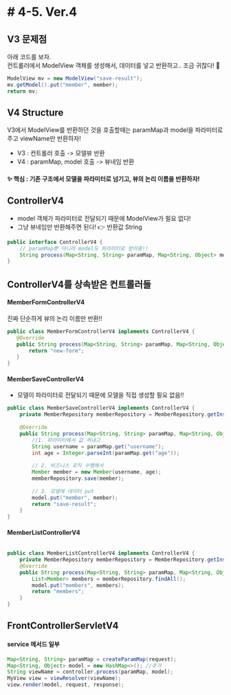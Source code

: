 # # 4-5. Ver.4

## V3 문제점

아래 코드를 보자.  
컨트롤러에서 ModelView 객체를 생성해서, 데이터를 넣고 반환하고.. 조금 귀찮다! 💢

``` java
ModelView mv = new ModelView("save-result");
mv.getModel().put("member", member);
return mv;
 ```
 
 ## V4 Structure
 
 V3에서 ModelView를 반환하던 것을 호출할때는 paramMap과 model을 파라미터로 주고 viewName만 반환하자!
 
 * V3 : 컨트롤러 호출 -> 모델뷰 반환
 * V4 : paramMap, model 호출 -> 뷰네임 반환
 
 #### ✨ 핵심 : 기존 구조에서 모델을 파라미터로 넘기고, 뷰의 논리 이름을 반환하자!
 
 
## ControllerV4

* model 객체가 파라미터로 전달되기 때문에 ModelView가 필요 없다!
* 그냥 뷰네임만 반환해주면 된다! 👉 반환값 String
 
``` java
public interface ControllerV4 {
    // paramMap뿐 아니라 model도 파라미터로 받아줌!!
    String process(Map<String, String> paramMap, Map<String, Object> model);
}
 ```
 
 ## ControllerV4를 상속받은 컨트롤러들
 
 #### MemberFormControllerV4
 
 진짜 단순하게 뷰의 논리 이름만 반환!!
 
 ```java
 public class MemberFormControllerV4 implements ControllerV4 {
    @Override
    public String process(Map<String, String> paramMap, Map<String, Object> model) {
        return "new-form";
    }
}
 ```
  #### MemberSaveControllerV4
 
 * 모델이 파라미터로 전달되기 때문에 모델을 직접 생성할 필요 없음!!
 
 ```java
 public class MemberSaveControllerV4 implements ControllerV4 {
     private MemberRepository memberRepository = MemberRepository.getInstance();
     
     @Override
     public String process(Map<String, String> paramMap, Map<String, Object> model) {
         //1. 파라미터에서 값 꺼내고
         String username = paramMap.get("username");
         int age = Integer.parseInt(paramMap.get("age"));
          
         // 2. 비즈니스 로직 수행해서
         Member member = new Member(username, age);
         memberRepository.save(member);
         
         // 3. 모델에 데이터 put
         model.put("member", member);
         return "save-result";
     } 
}
```

#### MemberListControllerV4
 
```java
 
public class MemberListControllerV4 implements ControllerV4 {
    private MemberRepository memberRepository = MemberRepository.getInstance();
    @Override
    public String process(Map<String, String> paramMap, Map<String, Object> model) {
        List<Member> members = memberRepository.findAll();
        model.put("members", members);
        return "members";
    }
}
```

## FrontControllerServletV4

#### service 메서드 일부

```java
Map<String, String> paramMap = createParamMap(request); 
Map<String, Object> model = new HashMap<>(); //추가
String viewName = controller.process(paramMap, model);
MyView view = viewResolver(viewName);
view.render(model, request, response);
 ```
